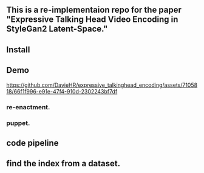 ## This is a re-implementaion repo for the paper "Expressive Talking Head Video Encoding in StyleGan2 Latent-Space."

## Install

## Demo
https://github.com/DavieHR/expressive_talkinghead_encoding/assets/7105818/66f1f996-e91e-47f4-910d-2302243bf7df






### re-enactment.

### puppet.

## code pipeline

## find the index from a dataset.

